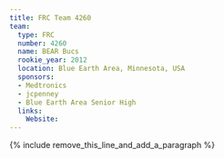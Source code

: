 ```yaml
---
title: FRC Team 4260
team:
  type: FRC
  number: 4260
  name: BEAR Bucs
  rookie_year: 2012
  location: Blue Earth Area, Minnesota, USA
  sponsors:
  - Medtronics
  - jcpenney
  - Blue Earth Area Senior High
  links:
    Website:
---
```


{% include remove_this_line_and_add_a_paragraph %}